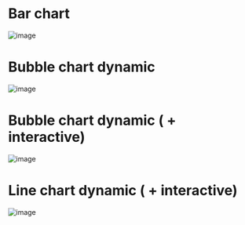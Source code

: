 # Bar chart

![image](https://user-images.githubusercontent.com/47970765/115449791-6f4bfe00-a21b-11eb-9cda-39b7c32d9300.png)

# Bubble chart dynamic

![image](https://user-images.githubusercontent.com/47970765/115564546-d5d32980-a2b8-11eb-8557-22a28d6567c7.png)

# Bubble chart dynamic ( + interactive)

![image](https://user-images.githubusercontent.com/47970765/115693203-015d1f00-a360-11eb-87df-bfcb1dd1d853.png)

# Line chart dynamic ( + interactive)

![image](https://user-images.githubusercontent.com/47970765/115881885-7efe5900-a44c-11eb-8d08-f1774a4756ad.png)
